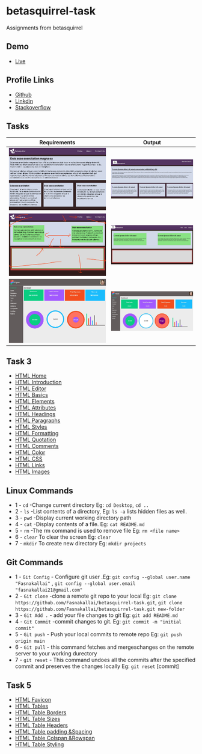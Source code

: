 # betasquirrel-task

Assignments from betasquirrel

## Demo

- [Live](https://fasnakallai.github.io/betasquirrel-task/)

## Profile Links

- [Github](http://github.com/Fasnakallai)
- [Linkdin](www.linkedin.com/in/fasna-k-53b089266)
- [Stackoverflow](https://stackoverflow.com/users/21204663/fasna-kallai)

## Tasks

| Requirements                 | Output                          |
| ---------------------------- | ------------------------------- |
| ![task1](images/task-1.jpg)  | ![task-1](images/task-1out.jpg) |
| ![task-2](images/task-2.jpg) | ![task-2](images/task-2out.jpg) |
| ![task-4](images/task-4.jpg) | ![task-4](images/task-4out.jpg) |

## Task 3

- [HTML Home](https://www.w3schools.com/html/default.asp)
- [HTML Introduction](https://www.w3schools.com/html/html_intro.asp)
- [HTML Editor](https://www.w3schools.com/html/html_editors.asp)
- [HTML Basics](https://www.w3schools.com/html/html_basic.asp)
- [HTML Elements](https://www.w3schools.com/html/html_elements.asp)
- [HTML Attributes](https://www.w3schools.com/html/html_attributes.asp)
- [HTML Headings](https://www.w3schools.com/html/html_headings.asp)
- [HTML Paragraphs](https://www.w3schools.com/html/html_paragraphs.asp)
- [HTML Styles](https://www.w3schools.com/html/html_styles.asp)
- [HTML Formatting](https://www.w3schools.com/html/html_formatting.asp)
- [HTML Quotation](https://www.w3schools.com/html/html_quotation.asp)
- [HTML Comments](https://www.w3schools.com/html/html_comments.asp)
- [HTML Color](https://www.w3schools.com/html/html_color.asp)
- [HTML CSS](https://www.w3schools.com/html/html_css.asp)
- [HTML Links](https://www.w3schools.com/html/html_links.asp)
- [HTML Images](https://www.w3schools.com/html/html_images.asp)

## Linux Commands

- 1 - `cd` -Change current directory Eg: `cd Desktop`, `cd ..`
- 2 - `ls` -List contents of a directory, Eg: `ls -a` lists hidden files as well.
- 3 - `pwd` -Display current working directory path
- 4 - `cat` -Display contents of a file. Eg: `cat README.md`
- 5 - `rm` -The rm command is used to remove file Eg: `rm <file name>`
- 6 - `clear` To clear the screen Eg: `clear`
- 7 - `mkdir` To create new directory Eg: `mkdir projects`

## Git Commands

- 1 - `Git Config` - Configure git user .Eg: `git config --global user.name "Fasnakallai"` , `git config --global user.email "fasnakallai21@gmail.com"`
- 2 - `Git clone` -clone a remote git repo to your local Eg: `git clone https://github.com/Fasnakallai/betasquirrel-task.git`, `git clone https://github.com/Fasnakallai/betasquirrel-task.git new-folder`
- 3 - `Git Add .` - add your file changes to git Eg: `git add README.md`
- 4 - `Git Commit` -commit changes to git. Eg: `git commit -m "initial commit"`
- 5 - `Git push` - Push your local commits to remote repo Eg: `git push origin main`
- 6 - `Git pull` - this command fetches and mergeschanges on the remote server to your working durectory
- 7 - `git reset` - This command undoes all the commits after the specified commit and preserves the changes locally Eg: `git reset` [commit]

## Task 5

- [HTML Favicon](https://www.w3schools.com/html/html_favicon.asp)
- [HTML Tables](https://www.w3schools.com/html/html_tables.asp)
- [HTML Table Borders](https://www.w3schools.com/html/html_Tableborders.asp)
- [HTML Table Sizes](https://www.w3schools.com/html/html_tablesizes.asp)
- [HTML Table Headers](https://www.w3schools.com/html/html_tableheaders.asp)
- [HTML Table padding &Spacing](https://www.w3schools.com/html/html_tablepadding&spacing.asp)
- [HTML Table Colspan &Rowspan](https://www.w3schools.com/html/html_tablecolspan&rowspan.asp)
- [HTML Table Styling](https://www.w3schools.com/html/html_tablestyling.asp)
